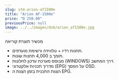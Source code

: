 ```yaml
---
slug: std-arion-af1500e
title: "Arion AF-1500e"
price: "₪ 250.00"
previousPrice: null
image: ../../images/dvb/arion_af1500e.jpg
---
```


מכשיר תוצרת קוריאה

- תחנות רדיו + טלוויזיה ורשימת מועדפים.
- תומך ב 4,000 תחנות שונות.
- מבוסס מערכת עדכון לחלונות (WINDOWS) דרך המחשב.
- מדריך תכניות אלקטרוני (EPG) על המסך OSD.
- הצגת התכנית בזמן הצגת ה EPG.
